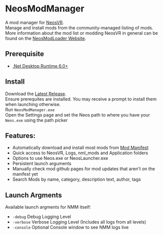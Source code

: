 # NeosModManager
A mod manager for [NeosVR](https://neos.com/).<br>
Manage and install mods from the community-managed listing of mods. More information about the mod list or modding NeosVR in general can be found on the [NeosModLoader Website](https://www.neosmodloader.com/).

## Prerequisite
* [.Net Desktop Runtime 6.0+](https://dotnet.microsoft.com/en-us/download/dotnet/6.0/runtime)

## Install
Download the [Latest Release](https://github.com/XDelta/NeosModManager/releases/latest/).<br>
Ensure prerequites are installed. You may receive a prompt to install them when launching otherwise.<br>
Run `NeosModManager.exe`<br>
Open the Settings page and set the Neos path to where you have your `Neos.exe` using the path picker<br>

## Features:
* Automatically download and install most mods from [Mod Manifest](https://github.com/neos-modding-group/neos-mod-manifest)
* Quick access to NeosVR, Logs, nml_mods and Application folders
* Options to use Neos.exe or NeosLauncher.exe
* Persistent launch arguments
* Manually check mod github pages for mod updates that aren't on the manifest yet
* Search Mods by name, category, description text, author, tags

## Launch Argments
Available launch argments for NMM itself: <br>
* `-debug` Debug Logging Level
* `-verbose` Verbose Logging Level (Includes all logs from all levels)
* `-console` Optional Console window to see NMM logs live

